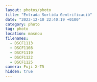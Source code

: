 ```yaml
---
layout: photos/photo
title: "Entrada Sortida Gentrificació"
date: "2023-12-10 22:40:19 +0100"
category: photo
tag: photo
location: masnou
filenames:
  - DSCF1113
  - DSCF1108
  - DSCF1119
  - DSCF1122
  - DSCF1125
camera: Fuji X-T5
hidden: true
---
```

